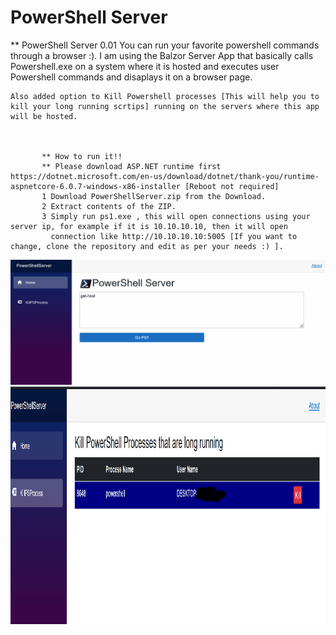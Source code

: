 # PowerShell Server
** PowerShell Server 0.01
    You can run your favorite powershell commands through a browser :).
    I am using the Balzor Server App that basically calls Powershell.exe on a system where it is hosted and executes user
    Powershell commands and disaplays it on a browser page.
    
    Also added option to Kill Powershell processes [This will help you to kill your long running scrtips] running on the servers where this app will be hosted.
     
       
           
           ** How to run it!!
           ** Please download ASP.NET runtime first https://dotnet.microsoft.com/en-us/download/dotnet/thank-you/runtime-aspnetcore-6.0.7-windows-x86-installer [Reboot not required]
           1 Download PowerShellServer.zip from the Download.
           2 Extract contents of the ZIP.
           3 Simply run ps1.exe , this will open connections using your server ip, for example if it is 10.10.10.10, then it will open 
             connection like http://10.10.10.10:5005 [If you want to change, clone the repository and edit as per your needs :) ].
             
             
            
                   
        
  ![alt text](https://github.com/prax78/PowerShellServer/blob/master/psservernew.gif)
![alt text](https://github.com/prax78/PowerShellServer/blob/master/psserver1.PNG)
